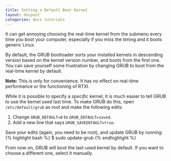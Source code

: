 ```yaml
---
title: Setting a Default Boot Kernel
layout: docpost
categories: docs tutorials
---
```


It can get annoying choosing the real-time kernel from the submenu every time you boot your computer, especially if you miss the timing and it boots generic Linux.  

By default, the GRUB bootloader sorts your installed kernels in descending version based on the kernel version number, and boots from the first one. You can save yourself some frustration by changing GRUB to boot from the real-time kernel by default.  

**Note:** This is only for convenience. It has no effect on real-time performance or the functioning of RTXI.  

While it is possible to specify a *specific* kernel, it is much easier to tell GRUB to use the kernel used last time. To make GRUB do this, open <code>/etc/default/grub</code> as root and make the following edits:  

1. Change <code>GRUB_DEFAULT=0</code> to <code>GRUB_DEFAULT=saved</code>.
2. Add a new line that says <code>GRUB_SAVEDEFAULT=true</code>.

Save your edits (again, you need to be root), and update GRUB by running: 
{% highlight bash %}
$ sudo update-grub
{% endhighlight %}

From now on, GRUB will boot the last-used kernel by default. If you want to choose a different one, select it manually.  

